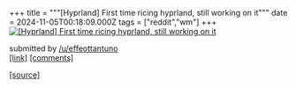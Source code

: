 +++
title = """[Hyprland] First time ricing hyprland, still working on it"""
date = 2024-11-05T00:18:09.000Z
tags = ["reddit","wm"]
+++
[![[Hyprland] First time ricing hyprland, still working on it](https://b.thumbs.redditmedia.com/vQZjJT657e-b6kXwUYWzVih9A9FBJH4rZJCav98dtbc.jpg "[Hyprland] First time ricing hyprland, still working on it")](https://www.reddit.com/r/unixporn/comments/1gjtp14/hyprland_first_time_ricing_hyprland_still_working/)

submitted by [/u/effeottantuno](https://www.reddit.com/user/effeottantuno)  
[\[link\]](https://www.reddit.com/gallery/1gjtp14) [\[comments\]](https://www.reddit.com/r/unixporn/comments/1gjtp14/hyprland_first_time_ricing_hyprland_still_working/)

[[source]](https://www.reddit.com/r/unixporn/comments/1gjtp14/hyprland_first_time_ricing_hyprland_still_working/)
